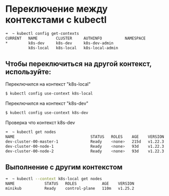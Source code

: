 # Переключение между контекстами с kubectl

```bash
➜  ~ kubectl config get-contexts
CURRENT   NAME        CLUSTER     AUTHINFO          NAMESPACE
*         k8s-dev     k8s-dev     k8s-dev-admin
          k8s-local   k8s-local   k8s-local-admin
```

## Чтобы переключиться на другой контекст, используйте:

Переключился на контекст "k8s-local"

```bash
$ kubectl config use-context k8s-local
```

Переключился на контекст "k8s-dev"

```bash
$ kubectl config use-context k8s-dev
```

Проверка что контекст k8s-dev

```bash
➜  ~ kubectl get nodes
NAME                                 STATUS   ROLES    AGE    VERSION
dev-cluster-00-master-1              Ready    <none>   215d   v1.22.3
dev-cluster-00-node-1                Ready    <none>   93d    v1.22.3
dev-cluster-00-node-2                Ready    <none>   93d    v1.22.3
```

## Выполнение с другим контекстом
```bash
➜  ~ kubectl --context k8s-local get nodes
NAME             STATUS   ROLES           AGE    VERSION
minikub          Ready    control-plane   110m   v1.25.2
```